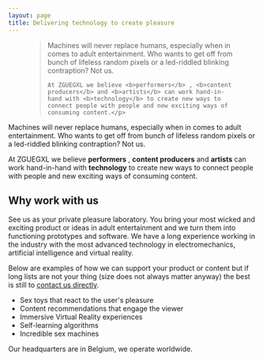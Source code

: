```yaml
---
layout: page
title: Delivering technology to create pleasure
---
```


<figure>
  <blockquote class="blockquote">
    <p class="mb-0">Machines will never replace humans, especially when in comes to adult entertainment. Who wants to get off from bunch of lifeless random pixels or a led-riddled blinking contraption? Not us.

    At ZGUEGXL we believe <b>performers</b> , <b>content producers</b> and <b>artists</b> can work hand-in-hand with <b>technology</b> to create new ways to connect people with people and new exciting ways of consuming content.</p>
  </blockquote>
</figure>

<p class="text-info">
Machines will never replace humans, especially when in comes to adult entertainment. Who wants to get off from bunch of lifeless random pixels or a led-riddled blinking contraption? Not us.

At ZGUEGXL we believe <b>performers</b> , <b>content producers</b> and <b>artists</b> can work hand-in-hand with <b>technology</b> to create new ways to connect people with people and new exciting ways of consuming content.
</p>

## Why work with us
See us as your private pleasure laboratory. You bring your most wicked and exciting product or ideas in adult entertainment and we turn them into functioning prototypes and software. We have a long experience working in the industry with the most advanced technology in electromechanics, artificial intelligence and virtual reality.

Below are examples of how we can support your product or content but if long lists are not your thing (size does not always matter anyway) the best is still to [contact us directly](mailto:ed@zguegxl.xyz). 

* Sex toys that react to the user's pleasure
* Content recommendations that engage the viewer
* Immersive Virtual Reality experiences
* Self-learning algorithms
* Incredible sex machines

Our headquarters are in Belgium, we operate worldwide.